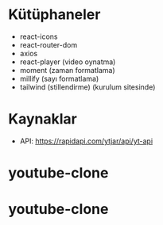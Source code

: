 # Kütüphaneler

- react-icons
- react-router-dom
- axios
- react-player (video oynatma)
- moment (zaman formatlama)
- millify (sayı formatlama)
- tailwind (stillendirme) (kurulum sitesinde)

# Kaynaklar

- API: https://rapidapi.com/ytjar/api/yt-api
# youtube-clone
# youtube-clone
